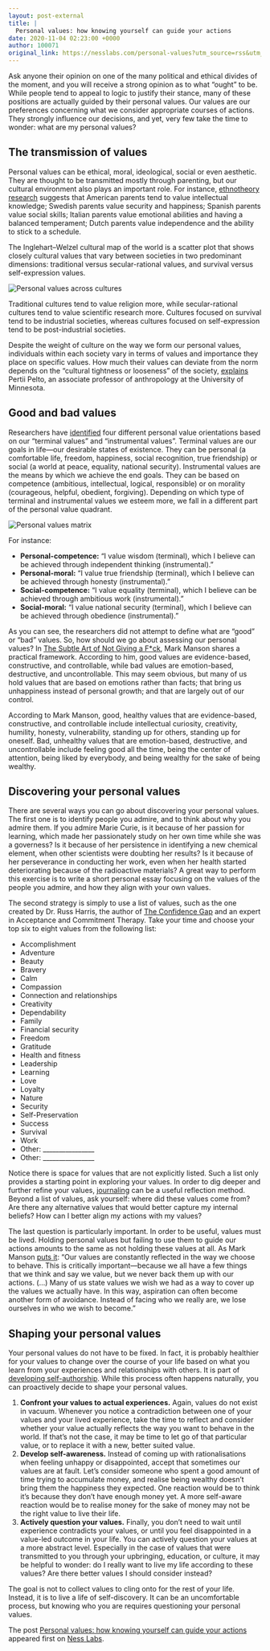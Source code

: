 ```yaml
---
layout: post-external
title: |
  Personal values: how knowing yourself can guide your actions
date: 2020-11-04 02:23:00 +0000
author: 100071
original_link: https://nesslabs.com/personal-values?utm_source=rss&utm_medium=rss&utm_campaign=personal-values
---
```


Ask anyone their opinion on one of the many political and ethical divides of the moment, and you will receive a strong opinion as to what “ought” to be. While people tend to appeal to logic to justify their stance, many of these positions are actually guided by their personal values. Our values are our preferences concerning what we consider appropriate courses of actions. They strongly influence our decisions, and yet, very few take the time to wonder: what are my personal values?

## The transmission of values

Personal values can be ethical, moral, ideological, social or even aesthetic. They are thought to be transmitted mostly through parenting, but our cultural environment also plays an important role. For instance, [ethnotheory research](https://books.google.co.uk/books?id=yWfTqRKXqDcC) suggests that American parents tend to value intellectual knowledge; Swedish parents value security and happiness; Spanish parents value social skills; Italian parents value emotional abilities and having a balanced temperament; Dutch parents value independence and the ability to stick to a schedule.

The Inglehart–Welzel cultural map of the world is a scatter plot that shows closely cultural values that vary between societies in two predominant dimensions: traditional versus secular-rational values, and survival versus self-expression values.

![Personal values across cultures](https://nesslabs.com/wp-content/uploads/2020/11/culture-map-values.jpg)

Traditional cultures tend to value religion more, while secular-rational cultures tend to value scientific research more. Cultures focused on survival tend to be industrial societies, whereas cultures focused on self-expression tend to be post-industrial societies.

Despite the weight of culture on the way we form our personal values, individuals within each society vary in terms of values and importance they place on specific values. How much their values can deviate from the norm depends on the “cultural tightness or looseness” of the society, [explains](https://link.springer.com/article/10.1007#2FBF03180447) Pertii Pelto, an associate professor of anthropology at the University of Minnesota.

## Good and bad values

Researchers have [identified](https://journals.sagepub.com/doi/abs/10.1177/001872679304600402) four different personal value orientations based on our “terminal values” and “instrumental values”. Terminal values are our goals in life—our desirable states of existence. They can be personal (a comfortable life, freedom, happiness, social recognition, true friendship) or social (a world at peace, equality, national security). Instrumental values are the means by which we achieve the end goals. They can be based on competence (ambitious, intellectual, logical, responsible) or on morality (courageous, helpful, obedient, forgiving). Depending on which type of terminal and instrumental values we esteem more, we fall in a different part of the personal value quadrant.

![Personal values matrix](https://nesslabs.com/wp-content/uploads/2020/11/personal-values-matrix.png)

For instance:

- **Personal-competence:** “I value wisdom (terminal), which I believe can be achieved through independent thinking (instrumental).”
- **Personal-moral:** “I value true friendship (terminal), which I believe can be achieved through honesty (instrumental).”
- **Social-competence:** “I value equality (terminal), which I believe can be achieved through ambitious work (instrumental).”
- **Social-moral:** “I value national security (terminal), which I believe can be achieved through obedience (instrumental).”

As you can see, the researchers did not attempt to define what are “good” or “bad” values. So, how should we go about assessing our personal values? In [The Subtle Art of Not Giving a F\*ck](https://amzn.to/35XSjT2), Mark Manson shares a practical framework. According to him, good values are evidence-based, constructive, and controllable, while bad values are emotion-based, destructive, and uncontrollable. This may seem obvious, but many of us hold values that are based on emotions rather than facts; that bring us unhappiness instead of personal growth; and that are largely out of our control.

According to Mark Manson, good, healthy values that are evidence-based, constructive, and controllable include intellectual curiosity, creativity, humility, honesty, vulnerability, standing up for others, standing up for oneself. Bad, unhealthy values that are emotion-based, destructive, and uncontrollable include feeling good all the time, being the center of attention, being liked by everybody, and being wealthy for the sake of being wealthy.

## Discovering your personal values

There are several ways you can go about discovering your personal values. The first one is to identify people you admire, and to think about why you admire them. If you admire Marie Curie, is it because of her passion for learning, which made her passionately study on her own time while she was a governess? Is it because of her persistence in identifying a new chemical element, when other scientists were doubting her results? Is it because of her perseverance in conducting her work, even when her health started deteriorating because of the radioactive materials? A great way to perform this exercise is to write a short personal essay focusing on the values of the people you admire, and how they align with your own values.

The second strategy is simply to use a list of values, such as the one created by Dr. Russ Harris, the author of [The Confidence Gap](https://amzn.to/2GqUV2Y) and an expert in Acceptance and Commitment Therapy. Take your time and choose your top six to eight values from the following list:

- Accomplishment
- Adventure
- Beauty
- Bravery
- Calm
- Compassion
- Connection and relationships
- Creativity
- Dependability
- Family
- Financial security
- Freedom
- Gratitude
- Health and fitness
- Leadership
- Learning
- Love
- Loyalty
- Nature
- Security
- Self-Preservation
- Success
- Survival
- Work
- Other: \_\_\_\_\_\_\_\_\_\_\_\_\_\_\_\_
- Other: \_\_\_\_\_\_\_\_\_\_\_\_\_\_\_\_

Notice there is space for values that are not explicitly listed. Such a list only provides a starting point in exploring your values. In order to dig deeper and further refine your values, [journaling](https://nesslabs.com/dear-diary) can be a useful reflection method. Beyond a list of values, ask yourself: where did these values come from? Are there any alternative values that would better capture my internal beliefs? How can I better align my actions with my values?

The last question is particularly important. In order to be useful, values must be lived. Holding personal values but failing to use them to guide our actions amounts to the same as not holding these values at all. As Mark Manson [puts it](https://markmanson.net/personal-values): “Our values are constantly reflected in the way we choose to behave. This is critically important—because we all have a few things that we think and say we value, but we never back them up with our actions. (…) Many of us state values we wish we had as a way to cover up the values we actually have. In this way, aspiration can often become another form of avoidance. Instead of facing who we really are, we lose ourselves in who we wish to become.”

## Shaping your personal values

Your personal values do not have to be fixed. In fact, it is probably healthier for your values to change over the course of your life based on what you learn from your experiences and relationships with others. It is part of [developing self-authorship](https://nesslabs.com/self-authorship). While this process often happens naturally, you can proactively decide to shape your personal values.

1. **Confront your values to actual experiences.** Again, values do not exist in vacuum. Whenever you notice a contradiction between one of your values and your lived experience, take the time to reflect and consider whether your value actually reflects the way you want to behave in the world. If that’s not the case, it may be time to let go of that particular value, or to replace it with a new, better suited value.
2. **Develop self-awareness.** Instead of coming up with rationalisations when feeling unhappy or disappointed, accept that sometimes our values are at fault. Let’s consider someone who spent a good amount of time trying to accumulate money, and realise being wealthy doesn’t bring them the happiness they expected. One reaction would be to think it’s because they don’t have enough money yet. A more self-aware reaction would be to realise money for the sake of money may not be the right value to live their life.
3. **Actively question your values.** Finally, you don’t need to wait until experience contradicts your values, or until you feel disappointed in a value-led outcome in your life. You can actively question your values at a more abstract level. Especially in the case of values that were transmitted to you through your upbringing, education, or culture, it may be helpful to wonder: do I really want to live my life according to these values? Are there better values I should consider instead?

The goal is not to collect values to cling onto for the rest of your life. Instead, it is to live a life of self-discovery. It can be an uncomfortable process, but knowing who you are requires questioning your personal values.

The post [Personal values: how knowing yourself can guide your actions](https://nesslabs.com/personal-values) appeared first on [Ness Labs](https://nesslabs.com).
